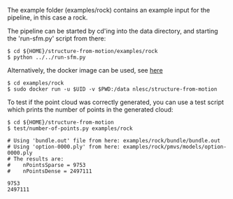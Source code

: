 The example folder (examples/rock) contains an example input for the pipeline, in this case a rock.

The pipeline can be started by cd'ing into the data directory, and starting the 'run-sfm.py' script from there:

```
$ cd ${HOME}/structure-from-motion/examples/rock
$ python ../../run-sfm.py
```

Alternatively, the docker image can be used, see [here](docker.md)

```
$ cd examples/rock
$ sudo docker run -u $UID -v $PWD:/data nlesc/structure-from-motion
```

To test if the point cloud was correctly generated, you can use a test script which prints the number of points in the generated cloud:

```
$ cd ${HOME}/structure-from-motion
$ test/number-of-points.py examples/rock

# Using 'bundle.out' file from here: examples/rock/bundle/bundle.out
# Using 'option-0000.ply' from here: examples/rock/pmvs/models/option-0000.ply
# The results are:
#    nPointsSparse = 9753
#    nPointsDense = 2497111

9753
2497111
```
